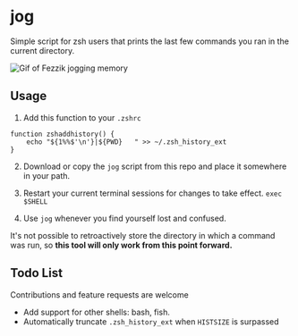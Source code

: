 # jog

Simple script for zsh users that prints the last few commands you ran in the current directory.

![Gif of Fezzik jogging memory](https://media1.giphy.com/media/5PNM2yFGbUVK8/giphy.gif?cid=ecf05e47a644d0cfbeab72eab8ea67edb714352983ffd82b&rid=giphy.gif)

## Usage

1. Add this function to your `.zshrc`
```
function zshaddhistory() {
	echo "${1%%$'\n'}|${PWD}   " >> ~/.zsh_history_ext
}
```
2. Download or copy the `jog` script from this repo and place it somewhere in your path. 

3. Restart your current terminal sessions for changes to take effect. `exec $SHELL`

4. Use `jog` whenever you find yourself lost and confused.

It's not possible to retroactively store the directory in which a command was run, so **this tool will only work from this point forward.**

## Todo List
Contributions and feature requests are welcome

- Add support for other shells: bash, fish.
- Automatically truncate `.zsh_history_ext` when `HISTSIZE` is surpassed
